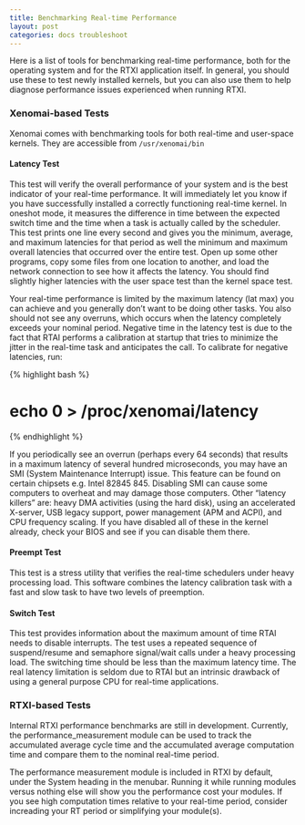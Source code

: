```yaml
---
title: Benchmarking Real-time Performance
layout: post
categories: docs troubleshoot
---
```


Here is a list of tools for benchmarking real-time performance, both for the
operating system and for the RTXI application itself. In general, you should
use these to test newly installed kernels, but you can also use them to help
diagnose performance issues experienced when running RTXI.  

### Xenomai-based Tests
Xenomai comes with benchmarking tools for both real-time and user-space
kernels. They are accessible from `/usr/xenomai/bin`   

#### Latency Test  
This test will verify the overall performance of your system and is the best
indicator of your real-time performance. It will immediately let you know if
you have successfully installed a correctly functioning real-time kernel. In
oneshot mode, it measures the difference in time between the expected switch
time and the time when a task is actually called by the scheduler. This test
prints one line every second and gives you the minimum, average, and maximum
latencies for that period as well the minimum and maximum overall latencies
that occurred over the entire test. Open up some other programs, copy some
files from one location to another, and load the network connection to see how
it affects the latency. You should find slightly higher latencies with the user
space test than the kernel space test.  

Your real-time performance is limited by the maximum latency (lat max) you can
achieve and you generally don’t want to be doing other tasks. You also should
not see any overruns, which occurs when the latency completely exceeds your
nominal period. Negative time in the latency test is due to the fact that RTAI
performs a calibration at startup that tries to minimize the jitter in the
real-time task and anticipates the call. To calibrate for negative latencies,
run: 

{% highlight bash %}
# echo 0 > /proc/xenomai/latency
{% endhighlight %}

If you periodically see an overrun (perhaps every 64 seconds) that results in a
maximum latency of several hundred microseconds, you may have an SMI (System
Maintenance Interrupt) issue. This feature can be found on certain chipsets
e.g. Intel 82845 845. Disabling SMI can cause some computers to overheat and
may damage those computers. Other “latency killers” are: heavy DMA activities
(using the hard disk), using an accelerated X-server, USB legacy support, power
management (APM and ACPI), and CPU frequency scaling. If you have disabled all
of these in the kernel already, check your BIOS and see if you can disable them
there.  

#### Preempt Test  
This test is a stress utility that verifies the real-time schedulers under
heavy processing load. This software combines the latency calibration task with
a fast and slow task to have two levels of preemption.  

#### Switch Test  
This test provides information about the maximum amount of time RTAI needs to
disable interrupts. The test uses a repeated sequence of suspend/resume and
semaphore signal/wait calls under a heavy processing load. The switching time
should be less than the maximum latency time. The real latency limitation is
seldom due to RTAI but an intrinsic drawback of using a general purpose CPU for
real-time applications.  

### RTXI-based Tests  
Internal RTXI performance benchmarks are still in development. Currently, the
performance\_measurement module can be used to track the accumulated average
cycle time and the accumulated average computation time and compare them to the
nominal real-time period.  

The performance measurement module is included in RTXI by default, under the
System heading in the menubar. Running it while running modules versus nothing
else will show you the performance cost your modules. If you see high
  computation times relative to your real-time period, consider increading your
  RT period or simplifying your module(s). 
